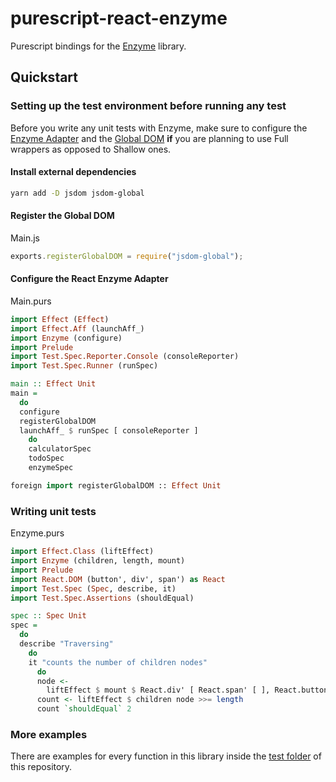 # purescript-react-enzyme

Purescript bindings for the [Enzyme](https://enzymejs.github.io/enzyme) library.

## Quickstart

### Setting up the test environment before running any test

Before you write any unit tests with Enzyme, make sure to configure the [Enzyme Adapter](https://www.npmjs.com/package/enzyme-adapter-react-16) and the [Global DOM](https://www.npmjs.com/package/global-jsdom) **if** you are planning to use Full wrappers as opposed to Shallow ones.

#### Install external dependencies
```sh
yarn add -D jsdom jsdom-global
```

#### Register the Global DOM
Main.js
```js
exports.registerGlobalDOM = require("jsdom-global");
```

#### Configure the React Enzyme Adapter
Main.purs
```purescript
import Effect (Effect)
import Effect.Aff (launchAff_)
import Enzyme (configure)
import Prelude
import Test.Spec.Reporter.Console (consoleReporter)
import Test.Spec.Runner (runSpec)

main :: Effect Unit
main =
  do
  configure
  registerGlobalDOM
  launchAff_ $ runSpec [ consoleReporter ]
    do
    calculatorSpec
    todoSpec
    enzymeSpec

foreign import registerGlobalDOM :: Effect Unit
```

### Writing unit tests

Enzyme.purs
```purescript
import Effect.Class (liftEffect)
import Enzyme (children, length, mount)
import Prelude
import React.DOM (button', div', span') as React
import Test.Spec (Spec, describe, it)
import Test.Spec.Assertions (shouldEqual)

spec :: Spec Unit
spec =
  do
  describe "Traversing"
    do
    it "counts the number of children nodes"
      do
      node <-
        liftEffect $ mount $ React.div' [ React.span' [ ], React.button' [ ] ]
      count <- liftEffect $ children node >>= length
      count `shouldEqual` 2
```

### More examples

There are examples for every function in this library inside the [test folder](test) of this repository.
